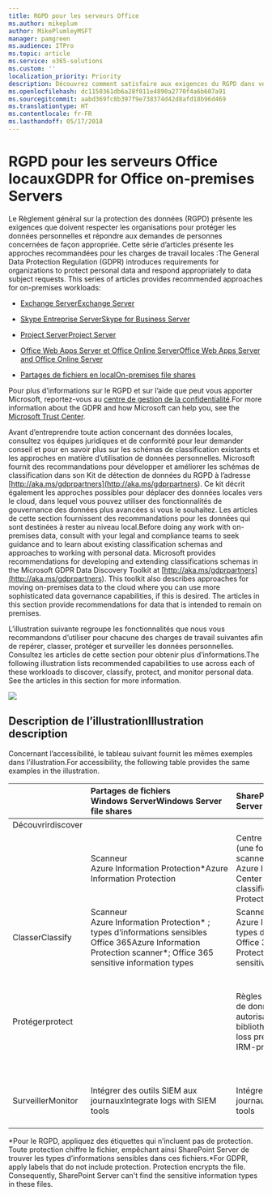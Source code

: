 ```yaml
---
title: RGPD pour les serveurs Office
ms.author: mikeplum
author: MikePlumleyMSFT
manager: pamgreen
ms.audience: ITPro
ms.topic: article
ms.service: o365-solutions
ms.custom: ''
localization_priority: Priority
description: Découvrez comment satisfaire aux exigences du RGPD dans vos serveurs Office locaux.
ms.openlocfilehash: dc1150361db6a28f011e4890a2770f4a6b607a91
ms.sourcegitcommit: aabd369fc8b397f9e738374d42d8afd18b96d469
ms.translationtype: HT
ms.contentlocale: fr-FR
ms.lasthandoff: 05/17/2018
---
```

# <a name="gdpr-for-office-on-premises-servers"></a><span data-ttu-id="c80d9-103">RGPD pour les serveurs Office locaux</span><span class="sxs-lookup"><span data-stu-id="c80d9-103">GDPR for Office on-premises Servers</span></span>

<span data-ttu-id="c80d9-p101">Le Règlement général sur la protection des données (RGPD) présente les exigences que doivent respecter les organisations pour protéger les données personnelles et répondre aux demandes de personnes concernées de façon appropriée. Cette série d’articles présente les approches recommandées pour les charges de travail locales :</span><span class="sxs-lookup"><span data-stu-id="c80d9-p101">The General Data Protection Regulation (GDPR) introduces requirements for organizations to protect personal data and respond appropriately to data subject requests. This series of articles provides recommended approaches for on-premises workloads:</span></span>

-   [<span data-ttu-id="c80d9-106">Exchange Server</span><span class="sxs-lookup"><span data-stu-id="c80d9-106">Exchange Server</span></span>](gdpr-for-exchange-server.md)

-   [<span data-ttu-id="c80d9-107">Skype Entreprise Server</span><span class="sxs-lookup"><span data-stu-id="c80d9-107">Skype for Business Server</span></span>](gdpr-for-skype-for-business-server.md)

-   [<span data-ttu-id="c80d9-108">Project Server</span><span class="sxs-lookup"><span data-stu-id="c80d9-108">Project Server</span></span>](gdpr-for-project-server.md)

-   [<span data-ttu-id="c80d9-109">Office Web Apps Server et Office Online Server</span><span class="sxs-lookup"><span data-stu-id="c80d9-109">Office Web Apps Server and Office Online Server</span></span>](gdpr-for-office-online-server.md)

-   [<span data-ttu-id="c80d9-110">Partages de fichiers en local</span><span class="sxs-lookup"><span data-stu-id="c80d9-110">On-premises file shares</span></span>](gdpr-for-on-premises-file-shares.md)

<span data-ttu-id="c80d9-111">Pour plus d’informations sur le RGPD et sur l’aide que peut vous apporter Microsoft, reportez-vous au [centre de gestion de la confidentialité](https://www.microsoft.com/fr-FR/TrustCenter/Privacy/gdpr/default.aspx).</span><span class="sxs-lookup"><span data-stu-id="c80d9-111">For more information about the GDPR and how Microsoft can help you, see the [Microsoft Trust Center](https://www.microsoft.com/fr-FR/TrustCenter/Privacy/gdpr/default.aspx).</span></span>

<span data-ttu-id="c80d9-p102">Avant d’entreprendre toute action concernant des données locales, consultez vos équipes juridiques et de conformité pour leur demander conseil et pour en savoir plus sur les schémas de classification existants et les approches en matière d’utilisation de données personnelles. Microsoft fournit des recommandations pour développer et améliorer les schémas de classification dans son Kit de détection de données du RGPD à l’adresse [http://aka.ms/gdprpartners](<http://aka.ms/gdprpartners>). Ce kit décrit également les approches possibles pour déplacer des données locales vers le cloud, dans lequel vous pouvez utiliser des fonctionnalités de gouvernance des données plus avancées si vous le souhaitez. Les articles de cette section fournissent des recommandations pour les données qui sont destinées à rester au niveau local.</span><span class="sxs-lookup"><span data-stu-id="c80d9-p102">Before doing any work with on-premises data, consult with your legal and compliance teams to seek guidance and to learn about existing classification schemas and approaches to working with personal data. Microsoft provides recommendations for developing and extending classifications schemas in the Microsoft GDPR Data Discovery Toolkit at [http://aka.ms/gdprpartners](<http://aka.ms/gdprpartners>). This toolkit also describes approaches for moving on-premises data to the cloud where you can use more sophisticated data governance capabilities, if this is desired. The articles in this section provide recommendations for data that is intended to remain on premises.</span></span>

<span data-ttu-id="c80d9-p103">L’illustration suivante regroupe les fonctionnalités que nous vous recommandons d’utiliser pour chacune des charges de travail suivantes afin de repérer, classer, protéger et surveiller les données personnelles. Consultez les articles de cette section pour obtenir plus d’informations.</span><span class="sxs-lookup"><span data-stu-id="c80d9-p103">The following illustration lists recommended capabilities to use across each of these workloads to discover, classify, protect, and monitor personal data. See the articles in this section for more information.</span></span>

![](media/gdpr-for-office-servers_image1.png)

## <a name="illustration-description"></a><span data-ttu-id="c80d9-118">Description de l’illustration</span><span class="sxs-lookup"><span data-stu-id="c80d9-118">Illustration description</span></span>

<span data-ttu-id="c80d9-119">Concernant l’accessibilité, le tableau suivant fournit les mêmes exemples dans l’illustration.</span><span class="sxs-lookup"><span data-stu-id="c80d9-119">For accessibility, the following table provides the same examples in the illustration.</span></span>

|             |<span data-ttu-id="c80d9-120">Partages de fichiers Windows Server</span><span class="sxs-lookup"><span data-stu-id="c80d9-120">Windows Server file shares</span></span>|<span data-ttu-id="c80d9-121">SharePoint Server</span><span class="sxs-lookup"><span data-stu-id="c80d9-121">SharePoint Server</span></span>|<span data-ttu-id="c80d9-122">Exchange Server</span><span class="sxs-lookup"><span data-stu-id="c80d9-122">Exchange Server</span></span>|<span data-ttu-id="c80d9-123">Skype Entreprise</span><span class="sxs-lookup"><span data-stu-id="c80d9-123">Skype for Business</span></span>|<span data-ttu-id="c80d9-124">Project Server</span><span class="sxs-lookup"><span data-stu-id="c80d9-124">Project Server</span></span>|
|:------------|:-------------------------|:----------------|:--------------|:-----------------|:-------------|
|<span data-ttu-id="c80d9-125">Découvrir</span><span class="sxs-lookup"><span data-stu-id="c80d9-125">discover
</span></span>|<span data-ttu-id="c80d9-126">Scanneur Azure Information Protection\*</span><span class="sxs-lookup"><span data-stu-id="c80d9-126">Azure Information Protection</span></span>|<span data-ttu-id="c80d9-127">Centre de recherche ou eDiscovery (une fois les données classées) ; scanneur Azure Information Protection\*</span><span class="sxs-lookup"><span data-stu-id="c80d9-127">Search Center or eDiscovery (after data is classified); Azure Information Protection scanner\*</span></span>|<span data-ttu-id="c80d9-128">Portail eDiscovery Exchange</span><span class="sxs-lookup"><span data-stu-id="c80d9-128">Exchange eDiscovery Portal</span></span>|<span data-ttu-id="c80d9-129">Portail eDiscovery Exchange</span><span class="sxs-lookup"><span data-stu-id="c80d9-129">Exchange eDiscovery portal</span></span>|<span data-ttu-id="c80d9-130">Scripts SQL de découverte et d’exportation</span><span class="sxs-lookup"><span data-stu-id="c80d9-130">SQL scripts for discovery and exporting</span></span>|
|<span data-ttu-id="c80d9-131">Classer</span><span class="sxs-lookup"><span data-stu-id="c80d9-131">Classify</span></span>|<span data-ttu-id="c80d9-132">Scanneur Azure Information Protection\* ; types d’informations sensibles Office 365</span><span class="sxs-lookup"><span data-stu-id="c80d9-132">Azure Information Protection scanner\*; Office 365 sensitive information types</span></span>|<span data-ttu-id="c80d9-133">Scanneur Azure Information Protection\* ; types d’informations sensibles Office 365</span><span class="sxs-lookup"><span data-stu-id="c80d9-133">Azure Information Protection scanner\*; Office 365 sensitive information types</span></span>|<span data-ttu-id="c80d9-134">Balises et stratégies de rétention Exchange</span><span class="sxs-lookup"><span data-stu-id="c80d9-134">Exchange retention tags and retention policies</span></span>|<span data-ttu-id="c80d9-135">Balises et stratégies de rétention Exchange</span><span class="sxs-lookup"><span data-stu-id="c80d9-135">Exchange retention tags and retention policies</span></span>||
|<span data-ttu-id="c80d9-136">Protéger</span><span class="sxs-lookup"><span data-stu-id="c80d9-136">protect</span></span>||<span data-ttu-id="c80d9-137">Règles de protection contre la perte de données Exchange Server ; autorisations, protection IRM pour bibliothèques</span><span class="sxs-lookup"><span data-stu-id="c80d9-137">Exchange Server data loss prevention rules; Permissions, IRM-protection for libraries</span></span>|<span data-ttu-id="c80d9-138">Règles de protection contre la perte de données Exchange Server ; intégration IRM avec Exchange Server</span><span class="sxs-lookup"><span data-stu-id="c80d9-138">Exchange Server data loss prevention rules; IRM integration with Exchange Server</span></span>|||
|<span data-ttu-id="c80d9-139">Surveiller</span><span class="sxs-lookup"><span data-stu-id="c80d9-139">Monitor</span></span>|<span data-ttu-id="c80d9-140">Intégrer des outils SIEM aux journaux</span><span class="sxs-lookup"><span data-stu-id="c80d9-140">Integrate logs with SIEM tools</span></span>|<span data-ttu-id="c80d9-141">Intégrer des outils SIEM aux journaux</span><span class="sxs-lookup"><span data-stu-id="c80d9-141">Integrate logs with SIEM tools</span></span>|<span data-ttu-id="c80d9-142">Intégrer des outils SIEM aux journaux</span><span class="sxs-lookup"><span data-stu-id="c80d9-142">Integrate logs with SIEM tools</span></span>|<span data-ttu-id="c80d9-143">Intégrer des outils SIEM aux journaux</span><span class="sxs-lookup"><span data-stu-id="c80d9-143">Integrate logs with SIEM tools</span></span>|<span data-ttu-id="c80d9-144">Intégrer des outils SIEM aux journaux</span><span class="sxs-lookup"><span data-stu-id="c80d9-144">Integrate logs with SIEM tools</span></span>|

<span data-ttu-id="c80d9-p104">\*Pour le RGPD, appliquez des étiquettes qui n’incluent pas de protection. Toute protection chiffre le fichier, empêchant ainsi SharePoint Server de trouver les types d’informations sensibles dans ces fichiers.</span><span class="sxs-lookup"><span data-stu-id="c80d9-p104">\*For GDPR, apply labels that do not include protection. Protection encrypts the file. Consequently, SharePoint Server can't find the sensitive information types in these files.</span></span>
